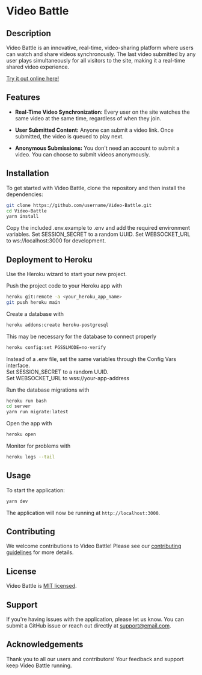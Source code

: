 # Video Battle

## Description

Video Battle is an innovative, real-time, video-sharing platform where users can watch and share videos synchronously. The last video submitted by any user plays simultaneously for all visitors to the site, making it a real-time shared video experience.

[Try it out online here!](https://video-battle-7eb93638f816.herokuapp.com)

## Features

- **Real-Time Video Synchronization:** Every user on the site watches the same video at the same time, regardless of when they join.

- **User Submitted Content:** Anyone can submit a video link. Once submitted, the video is queued to play next.

- **Anonymous Submissions:** You don't need an account to submit a video. You can choose to submit videos anonymously.

## Installation

To get started with Video Battle, clone the repository and then install the dependencies:

```bash
git clone https://github.com/username/Video-Battle.git
cd Video-Battle
yarn install
```

Copy the included .env.example to .env and add the required environment variables.
Set SESSION_SECRET to a random UUID.
Set WEBSOCKET_URL to ws://localhost:3000 for development.

## Deployment to Heroku

Use the Heroku wizard to start your new project.

Push the project code to your Heroku app with
```bash
heroku git:remote -a <your_heroku_app_name>
git push heroku main
```

Create a database with
```bash
heroku addons:create heroku-postgresql
```

This may be necessary for the database to connect properly
```bash
heroku config:set PGSSLMODE=no-verify
```

Instead of a .env file, set the same variables through the Config Vars interface.  
Set SESSION_SECRET to a random UUID.  
Set WEBSOCKET_URL to wss://your-app-address  

Run the database migrations with
```bash
heroku run bash
cd server
yarn run migrate:latest
```

Open the app with
```bash
heroku open
```

Monitor for problems with
```bash
heroku logs --tail
```

## Usage

To start the application:

```bash
yarn dev
```

The application will now be running at `http://localhost:3000`.

## Contributing

We welcome contributions to Video Battle! Please see our [contributing guidelines](CONTRIBUTING.md) for more details.

## License

Video Battle is [MIT licensed](LICENSE).

## Support

If you're having issues with the application, please let us know. You can submit a GitHub issue or reach out directly at [support@email.com](mailto:support@email.com).

## Acknowledgements

Thank you to all our users and contributors! Your feedback and support keep Video Battle running.
